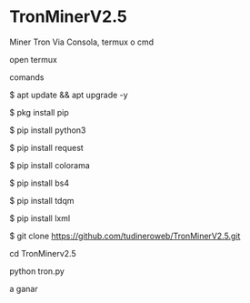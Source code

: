 # TronMinerV2.5

Miner Tron Via Consola, termux o cmd

open termux

comands

$ apt update && apt upgrade -y

$ pkg install pip

$ pip install python3

$ pip install request

$ pip install colorama

$ pip install bs4

$ pip install tdqm

$ pip install lxml

$ git clone https://github.com/tudineroweb/TronMinerV2.5.git

cd TronMinerv2.5

python tron.py

a ganar
